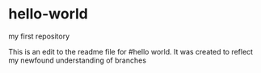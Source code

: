 # hello-world
my first repository

This is an edit to the readme file for #hello world. It was created to reflect my newfound understanding of branches
